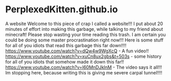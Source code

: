 # PerplexedKitten.github.io
A website
Welcome to this piece of crap I called a website!!!  I put about 20 minutes of effort into making this garbage, while talking to my friend about minecraft!
Please stop wasting your time reading this trash.  I am certain you could be doing some master procrastination right now!!!
Here is some stuff for all of you idiots that read this garbage this far down!!!!
https://www.youtube.com/watch?v=dQw4w9WgXcQ - A fun video!!
https://www.youtube.com/watch?v=xuCn8ux2gbs&t=503s - some history for all of you idiots that somehow made it down this far!!
https://www.youtube.com/watch?v=l60MnDJklnM - The video says it all!!!
Im stopping here, because writing this is giving me severe carpal tunnel!!!!

